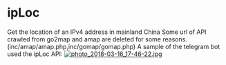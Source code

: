 # ipLoc
Get the location of an IPv4 address in mainland China
Some url of API crawled from go2map and amap are deleted for some reasons.
(inc/amap/amap.php,inc/gomap/gomap.php)
A sample of the telegram bot used the ipLoc API:
[![photo_2018-03-16_17-46-22.jpg](https://i.loli.net/2018/03/16/5aab92842bb36.jpg)](https://i.loli.net/2018/03/16/5aab92842bb36.jpg)
